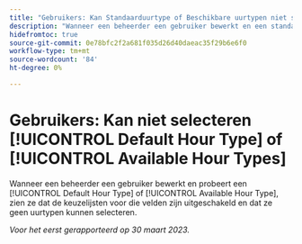 ```yaml
---
title: "Gebruikers: Kan Standaarduurtype of Beschikbare uurtypen niet selecteren"
description: "Wanneer een beheerder een gebruiker bewerkt en een standaarduurtype of Beschikbaar uurtype probeert te selecteren, zien ze dat de keuzelijsten voor die velden zijn uitgeschakeld en dat ze geen uurtypen kunnen selecteren. "
hidefromtoc: true
source-git-commit: 0e78bfc2f2a681f035d26d40daeac35f29b6e6f0
workflow-type: tm+mt
source-wordcount: '84'
ht-degree: 0%

---
```



# Gebruikers: Kan niet selecteren [!UICONTROL Default Hour Type] of [!UICONTROL Available Hour Types]

Wanneer een beheerder een gebruiker bewerkt en probeert een [!UICONTROL Default Hour Type] of [!UICONTROL Available Hour Type], zien ze dat de keuzelijsten voor die velden zijn uitgeschakeld en dat ze geen uurtypen kunnen selecteren.

_Voor het eerst gerapporteerd op 30 maart 2023._

